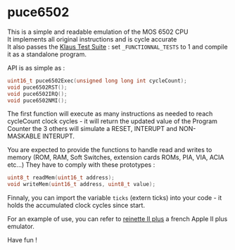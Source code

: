 # puce6502

This is a simple and readable emulation of the MOS 6502 CPU\
It implements all original instructions and is cycle accurate\
It also passes the [Klaus Test Suite](https://github.com/Klaus2m5/6502_65C02_functional_tests) : set `_FUNCTIONNAL_TESTS` to 1 and compile it as a standalone program.

API is as simple as :

```C
uint16_t puce6502Exec(unsigned long long int cycleCount);
void puce6502RST();
void puce6502IRQ();
void puce6502NMI();
```

The first function will execute as many instructions as needed to reach cycleCount clock cycles - it will return the updated value of the Program Counter
the 3 others will simulate a RESET, INTERUPT and NON-MASKABLE INTERUPT.

You are expected to provide the functions to handle read and writes to memory (ROM, RAM, Soft Switches, extension cards ROMs, PIA, VIA, ACIA etc...)
They have to comply with these prototypes :

```C
uint8_t readMem(uint16_t address);
void writeMem(uint16_t address, uint8_t value);
```

Finnaly, you can import the variable `ticks` (extern ticks) into your code - it holds the accumulated clock cycles since start.

For an example of use, you can refer to [reinette II plus](https://github.com/ArthurFerreira2/reinette-II-plus) a french Apple II plus emulator.

Have fun !
